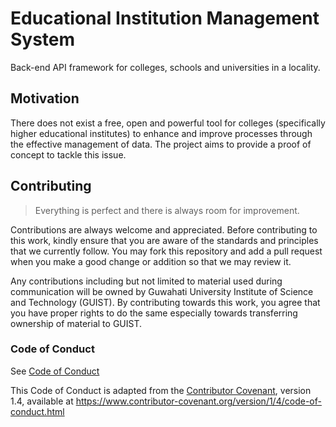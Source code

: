 # Educational Institution Management System

Back-end API framework for colleges, schools and universities in a locality.


## Motivation

There does not exist a free, open and powerful tool for colleges (specifically higher educational institutes) to enhance and improve processes through the effective management of data. The project aims to provide a proof of concept to tackle this issue.

## Contributing

> Everything is perfect and there is always room for improvement.

Contributions are always welcome and appreciated. Before contributing to this
work, kindly ensure that you are aware of the standards and principles that we
currently follow. You may fork this repository and add a pull request when you
make a good change or addition so that we may review it.

Any contributions including but not limited to material used during
communication will be owned by Guwahati University Institute of Science and Technology (GUIST). By contributing towards this work, you agree
that you have proper rights to do the same especially towards transferring
ownership of material to GUIST.

### Code of Conduct

See [Code of Conduct](CODE_OF_CONDUCT.md)

This Code of Conduct is adapted from the [Contributor Covenant][homepage],
version 1.4, available at
https://www.contributor-covenant.org/version/1/4/code-of-conduct.html

[homepage]: https://www.contributor-covenant.org
